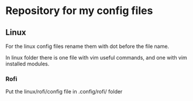 <h1>Repository for my config files</h1>
<h2>Linux</h2>
<p>For the linux config files rename them with dot before the file name.<p>
<p>In linux folder there is one file with vim useful commands, and one with vim installed modules.</p>
<h3>Rofi</h3>
<p>Put the linux/rofi/config file in .config/rofi/ folder</p>

